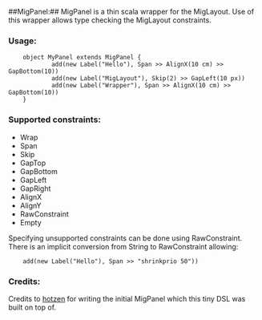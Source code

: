 ##MigPanel:##
MigPanel is a thin scala wrapper for the MigLayout. Use of this wrapper allows type checking the MigLayout constraints.

### Usage: ###

		object MyPanel extends MigPanel {
				add(new Label("Hello"), Span >> AlignX(10 cm) >> GapBottom(10))
				add(new Label("MigLayout"), Skip(2) >> GapLeft(10 px))
				add(new Label("Wrapper"), Span >> AlignX(10 cm) >> GapBottom(10))
		}

### Supported constraints: ###
* Wrap
* Span
* Skip
* GapTop
* GapBottom
* GapLeft  
* GapRight 
* AlignX
* AlignY
* RawConstraint
* Empty

Specifying unsupported constraints can be done using RawConstraint. There is an implicit conversion from String to RawConstraint allowing:

		add(new Label("Hello"), Span >> "shrinkprio 50"))

### Credits: ###
Credits to [hotzen](https://github.com/hotzen) for writing the initial MigPanel which this tiny DSL was built on top of. 
